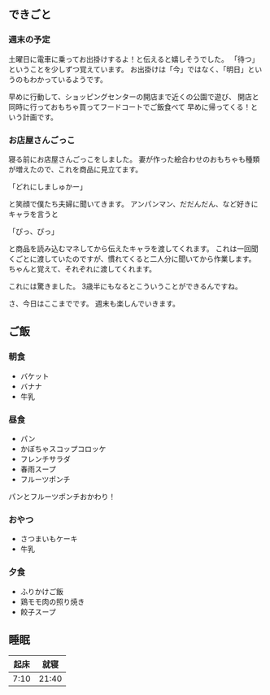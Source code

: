 ## できごと
### 週末の予定
土曜日に電車に乗ってお出掛けするよ！と伝えると嬉しそうでした。
「待つ」ということを少しずつ覚えています。
お出掛けは「今」ではなく、「明日」というのもわかっているようです。

早めに行動して、ショッピングセンターの開店まで近くの公園で遊び、
開店と同時に行っておもちゃ買ってフードコートでご飯食べて
早めに帰ってくる！という計画です。

### お店屋さんごっこ
寝る前にお店屋さんごっこをしました。
妻が作った絵合わせのおもちゃも種類が増えたので、これを商品に見立てます。

「どれにしましゅかー」

と笑顔で僕たち夫婦に聞いてきます。
アンパンマン、だだんだん、など好きにキャラを言うと

「ぴっ、ぴっ」

と商品を読み込むマネしてから伝えたキャラを渡してくれます。
これは一回聞くごとに渡していたのですが、慣れてくると二人分に聞いてから作業します。
ちゃんと覚えて、それぞれに渡してくれます。

これには驚きました。
3歳半にもなるとこういうことができるんですね。

さ、今日はここまでです。
週末も楽しんでいきます。

## ご飯

### 朝食
- バケット
- バナナ
- 牛乳

### 昼食
- パン
- かぼちゃスコップコロッケ
- フレンチサラダ
- 春雨スープ
- フルーツポンチ

パンとフルーツポンチおかわり！

### おやつ
- さつまいもケーキ
- 牛乳

### 夕食
- ふりかけご飯
- 鶏モモ肉の照り焼き
- 餃子スープ

## 睡眠
|起床|就寝|
|-|-|
|7:10|21:40|
